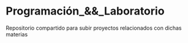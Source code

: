 # Programación_&&_Laboratorio
Repositorio compartido para subir proyectos relacionados con dichas materias
